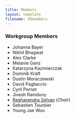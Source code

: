 ```yaml
---
title: Members
layout: template
filename: 50members
--- 
```


### Workgroup Members

* Johanna Bayer
* Nikhil Bhagwat 
* Alex Clarke
* Melanie Ganz 
* Katarzyna Kazimierczak
* Dominik Kraft 
* Dustin Moraczewski
* David Pagliaccio
* Cyril Pernet 
* Jivesh Ramduny 
* [Raghavendra Selvan](raghavian.github.io/) (*Chair*)
* Sebastien Tourbier
* Young Jae Woo
